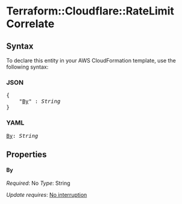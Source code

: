 # Terraform::Cloudflare::RateLimit Correlate

## Syntax

To declare this entity in your AWS CloudFormation template, use the following syntax:

### JSON

<pre>
{
    "<a href="#by" title="By">By</a>" : <i>String</i>
}
</pre>

### YAML

<pre>
<a href="#by" title="By">By</a>: <i>String</i>
</pre>

## Properties

#### By

_Required_: No
_Type_: String

_Update requires_: [No interruption](https://docs.aws.amazon.com/AWSCloudFormation/latest/UserGuide/using-cfn-updating-stacks-update-behaviors.html#update-no-interrupt)

